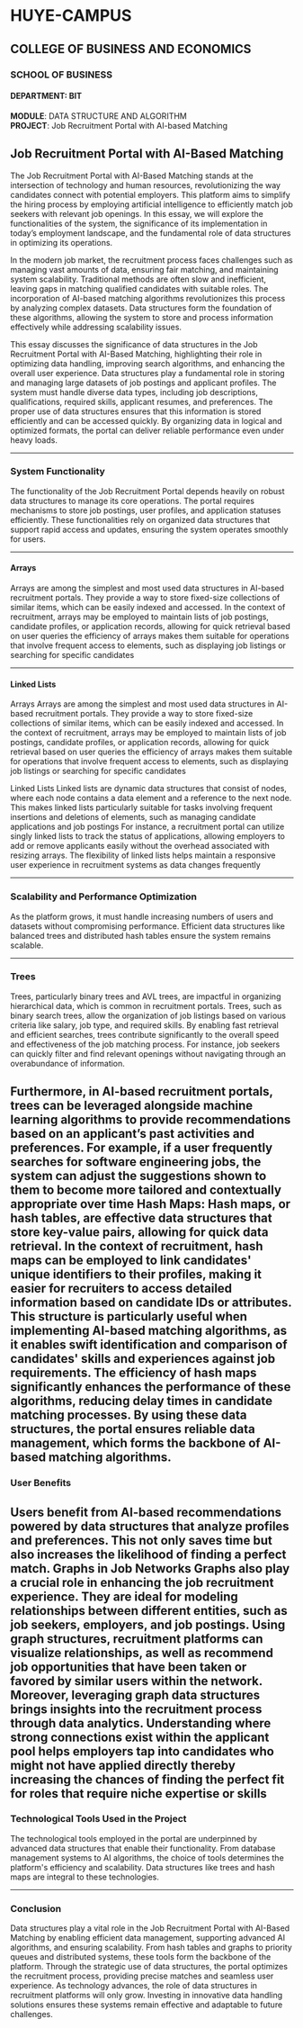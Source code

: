 # HUYE-CAMPUS  
## COLLEGE OF BUSINESS AND ECONOMICS  
### SCHOOL OF BUSINESS  
#### DEPARTMENT: BIT  
**MODULE**: DATA STRUCTURE AND ALGORITHM  
**PROJECT**: Job Recruitment Portal with AI-based Matching  
## Job Recruitment Portal with AI-Based Matching  
The Job Recruitment Portal with AI-Based Matching stands at the intersection of technology and human resources, revolutionizing the way candidates connect with potential employers. This platform aims to simplify the hiring process by employing artificial intelligence to efficiently match job seekers with relevant job openings. In this essay, we will explore the functionalities of the system, the significance of its implementation in today’s employment landscape, and the fundamental role of data structures in optimizing its operations.

In the modern job market, the recruitment process faces challenges such as managing vast amounts of data, ensuring fair matching, and maintaining system scalability. Traditional methods are often slow and inefficient, leaving gaps in matching qualified candidates with suitable roles. The incorporation of AI-based matching algorithms revolutionizes this process by analyzing complex datasets. Data structures form the foundation of these algorithms, allowing the system to store and process information effectively while addressing scalability issues.

This essay discusses the significance of data structures in the Job Recruitment Portal with AI-Based Matching, highlighting their role in optimizing data handling, improving search algorithms, and enhancing the overall user experience.
Data structures play a fundamental role in storing and managing large datasets of job postings and applicant profiles. The system must handle diverse data types, including job descriptions, qualifications, required skills, applicant resumes, and preferences. The proper use of data structures ensures that this information is stored efficiently and can be accessed quickly. By organizing data in logical and optimized formats, the portal can deliver reliable performance even under heavy loads.

---

### System Functionality  
The functionality of the Job Recruitment Portal depends heavily on robust data structures to manage its core operations.
The portal requires mechanisms to store job postings, user profiles, and application statuses efficiently. These functionalities rely on organized data structures that support rapid access and updates, ensuring the system operates smoothly for users.

---

#### Arrays  
Arrays are among the simplest and most used data structures in AI-based recruitment portals. They provide a way to store fixed-size collections of similar items, which can be easily indexed and accessed. In the context of recruitment, arrays may be employed to maintain lists of job postings, candidate profiles, or application records, allowing for quick retrieval based on user queries the efficiency of arrays makes them suitable for operations that involve frequent access to elements, such as displaying job listings or searching for specific candidates

---
#### Linked Lists 
Arrays
Arrays are among the simplest and most used data structures in AI-based recruitment portals. They provide a way to store fixed-size collections of similar items, which can be easily indexed and accessed. In the context of recruitment, arrays may be employed to maintain lists of job postings, candidate profiles, or application records, allowing for quick retrieval based on user queries the efficiency of arrays makes them suitable for operations that involve frequent access to elements, such as displaying job listings or searching for specific candidates

Linked Lists
Linked lists are dynamic data structures that consist of nodes, where each node contains a data element and a reference to the next node. This makes linked lists particularly suitable for tasks involving frequent insertions and deletions of elements, such as managing candidate applications and job postings
For instance, a recruitment portal can utilize singly linked lists to track the status of applications, allowing employers to add or remove applicants easily without the overhead associated with resizing arrays. The flexibility of linked lists helps maintain a responsive user experience in recruitment systems as data changes frequently

---
	
### Scalability and Performance Optimization  
As the platform grows, it must handle increasing numbers of users and datasets without compromising performance. Efficient data structures like balanced trees and distributed hash tables ensure the system remains scalable.

---
### Trees  
Trees, particularly binary trees and AVL trees, are impactful in organizing hierarchical data, which is common in recruitment portals. Trees, such as binary search trees, allow the organization of job listings based on various criteria like salary, job type, and required skills. By enabling fast retrieval and efficient searches, trees contribute significantly to the overall speed and effectiveness of the job matching process. For instance, job seekers can quickly filter and find relevant openings without navigating through an overabundance of information.

Furthermore, in AI-based recruitment portals, trees can be leveraged alongside machine learning algorithms to provide recommendations based on an applicant’s past activities and preferences. For example, if a user frequently searches for software engineering jobs, the system can adjust the suggestions shown to them to become more tailored and contextually appropriate over time
Hash Maps: Hash maps, or hash tables, are effective data structures that store key-value pairs, allowing for quick data retrieval. In the context of recruitment, hash maps can be employed to link candidates' unique identifiers to their profiles, making it easier for recruiters to access detailed information based on candidate IDs or attributes. This structure is particularly useful when implementing AI-based matching algorithms, as it enables swift identification and comparison of candidates' skills and experiences against job requirements. The efficiency of hash maps significantly enhances the performance of these algorithms, reducing delay times in candidate matching processes.
By using these data structures, the portal ensures reliable data management, which forms the backbone of AI-based matching algorithms.
---

### User Benefits  
Users benefit from AI-based recommendations powered by data structures that analyze profiles and preferences. This not only saves time but also increases the likelihood of finding a perfect match.
Graphs in Job Networks Graphs also play a crucial role in enhancing the job recruitment experience. They are ideal for modeling relationships between different entities, such as job seekers, employers, and job postings. Using graph structures, recruitment platforms can visualize relationships, as well as recommend job opportunities that have been taken or favored by similar users within the network.
Moreover, leveraging graph data structures brings insights into the recruitment process through data analytics. Understanding where strong connections exist within the applicant pool helps employers tap into candidates who might not have applied directly thereby increasing the chances of finding the perfect fit for roles that require niche expertise or skills
---
	
### Technological Tools Used in the Project  
The technological tools employed in the portal are underpinned by advanced data structures that enable their functionality.
From database management systems to AI algorithms, the choice of tools determines the platform's efficiency and scalability. Data structures like trees and hash maps are integral to these technologies.

---
### Conclusion  
Data structures play a vital role in the Job Recruitment Portal with AI-Based Matching by enabling efficient data management, supporting advanced AI algorithms, and ensuring scalability. From hash tables and graphs to priority queues and distributed systems, these tools form the backbone of the platform.
Through the strategic use of data structures, the portal optimizes the recruitment process, providing precise matches and seamless user experience. As technology advances, the role of data structures in recruitment platforms will only grow. Investing in innovative data handling solutions ensures these systems remain effective and adaptable to future challenges.



